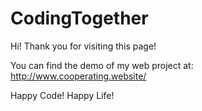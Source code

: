 # CodingTogether

Hi! Thank you for visiting this page!

You can find the demo of my web project at: http://www.cooperating.website/

Happy Code! Happy Life!
